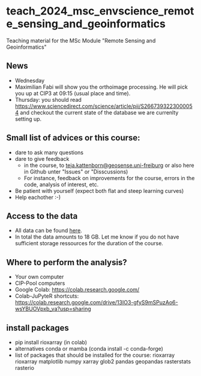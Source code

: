 # teach_2024_msc_envscience_remote_sensing_and_geoinformatics
Teaching material for the MSc Module "Remote Sensing and Geoinformatics"

## News
* Wednesday
 * Maximilian Fabi will show you the orthoimage processing. He will pick you up at CIP3 at 09:15 (usual place and time).
* Thursday: you should read https://www.sciencedirect.com/science/article/pii/S2667393223000054 and checkout the current state of the database we are currenlty setting up. 

## Small list of advices or this course:
* dare to ask many questions
* dare to give feedback
  * in the course, to teja.kattenborn@geosense.uni-freiburg or also here in Github unter "Issues" or "Disscussions)
  * For instance, feedback on improvements for the course, errors in the code, analysis of interest, etc.
* Be patient with yourself (expect both flat and steep learning curves)
* Help eachother :-)

## Access to the data
* All data can be found [here](https://drive.google.com/drive/folders/1hiPaQaDegKOba22Mg7ZBoOSkcNBgTMnR?usp=drive_link).
* In total the data amounts to 18 GB. Let me know if you do not have sufficient storage ressources for the duration of the course.

## Where to perform the analysis?
* Your own computer
* CIP-Pool computers
* Google Colab: https://colab.research.google.com/
 * Colab-JuPyteR shortcuts: https://colab.research.google.com/drive/13IO3-gfyS9mSPuzAo6-wsYBUOVpxb_va?usp=sharing


## install packages
* pip install rioxarray (in colab)
* alternatives conda or mamba (conda install <packagename> -c conda-forge)
* list of packages that should be installed for the course: rioxarray rioxarray matplotlib numpy xarray glob2 pandas geopandas rasterstats rasterio
